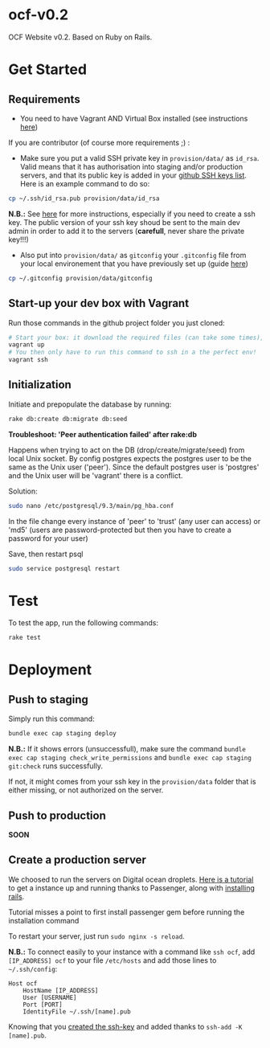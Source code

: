 ocf-v0.2
=================

OCF Website v0.2. Based on Ruby on Rails.

# Get Started

## Requirements

- You need to have Vagrant AND Virtual Box installed (see instructions [here](https://github.com/ourcommonfuture/dev-howto))

If you are contributor (of course more requirements ;) :

- Make sure you put a valid SSH private key in `provision/data/` as `id_rsa`. Valid means that it has authorisation into staging and/or production servers, and that its public key is added in your [github SSH keys list](https://github.com/settings/ssh). Here is an example command to do so:

```bash
cp ~/.ssh/id_rsa.pub provision/data/id_rsa
```

**N.B.:** See [here](https://help.github.com/articles/generating-ssh-keys/) for more instructions, especially if you need to create a ssh key. The public version of your ssh key shoud be sent to the main dev admin in order to add it to the servers (**carefull**, never share the private key!!!)

- Also put into `provision/data/` as `gitconfig` your `.gitconfig` file from your local environement that you have previously set up (guide [here](https://help.github.com/articles/set-up-git/))

```bash
cp ~/.gitconfig provision/data/gitconfig
```

## Start-up your dev box with Vagrant

Run those commands in the github project folder you just cloned:
```bash
# Start your box: it download the required files (can take some times), run the VM and configure the whole environement (this can also take some times, go grab a coffee and enjoy the feeling of seeing the computer doing stuff for you :)
vagrant up
# You then only have to run this command to ssh in a the perfect env!
vagrant ssh
```

## Initialization

Initiate and prepopulate the database by running:

```bash
rake db:create db:migrate db:seed
```

**Troubleshoot: 'Peer authentication failed' after rake:db**

Happens when trying to act on the DB (drop/create/migrate/seed) from local Unix socket.
By config postgres expects the postgres user to be the same as the Unix user ('peer'). Since the default postgres user is 'postgres' and the Unix user will be 'vagrant' there is a conflict.

Solution:

```bash
sudo nano /etc/postgresql/9.3/main/pg_hba.conf
```
In the file change every instance of 'peer' to 'trust' (any user can access) or 'md5' (users are password-protected but then you have to create a password for your user)

Save, then restart psql

```bash
sudo service postgresql restart
```

# Test

To test the app, run the following commands:

```bash
rake test
```

# Deployment

## Push to staging

Simply run this command:

```bash
bundle exec cap staging deploy
```

**N.B.:** If it shows errors (unsuccessfull), make sure the command `bundle exec cap staging check_write_permissions` and `bundle exec cap staging git:check` runs successfully.

If not, it might comes from your ssh key in the `provision/data` folder that is either missing, or not authorized on the server.

## Push to production

**SOON**

## Create a production server

We choosed to run the servers on Digital ocean droplets. [Here is a tutorial](https://www.digitalocean.com/community/tutorials/how-to-deploy-a-rails-app-with-passenger-and-nginx-on-ubuntu-14-04) to get a instance up and running thanks to Passenger, along with [installing rails](https://gorails.com/setup/ubuntu/14.10).


Tutorial misses a point to first install passenger gem before running the installation command

To restart your server, just run `sudo nginx -s reload`.

**N.B.:** To connect easily to your instance with a command like `ssh ocf`, add `[IP_ADDRESS] ocf` to your file `/etc/hosts` and add those lines to `~/.ssh/config`:

```
Host ocf
	HostName [IP_ADDRESS]
	User [USERNAME]
	Port [PORT]
	IdentityFile ~/.ssh/[name].pub
```

Knowing that you [created the ssh-key](https://help.github.com/articles/generating-ssh-keys/) and added thanks to `ssh-add -K [name].pub`.
